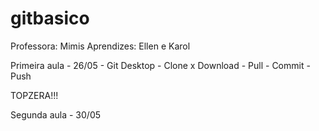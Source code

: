 # gitbasico
Professora: Mimis
Aprendizes: Ellen e Karol

Primeira aula - 26/05
	- Git Desktop
	- Clone x Download
	- Pull
	- Commit
	- Push

TOPZERA!!!
	
Segunda aula - 30/05